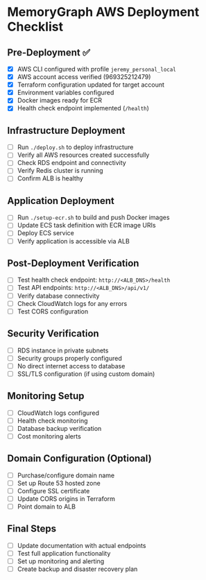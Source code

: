 # MemoryGraph AWS Deployment Checklist

## Pre-Deployment ✅
- [x] AWS CLI configured with profile `jeremy_personal_local`
- [x] AWS account access verified (969325212479)
- [x] Terraform configuration updated for target account
- [x] Environment variables configured
- [x] Docker images ready for ECR
- [x] Health check endpoint implemented (`/health`)

## Infrastructure Deployment
- [ ] Run `./deploy.sh` to deploy infrastructure
- [ ] Verify all AWS resources created successfully
- [ ] Check RDS endpoint and connectivity
- [ ] Verify Redis cluster is running
- [ ] Confirm ALB is healthy

## Application Deployment
- [ ] Run `./setup-ecr.sh` to build and push Docker images
- [ ] Update ECS task definition with ECR image URIs
- [ ] Deploy ECS service
- [ ] Verify application is accessible via ALB

## Post-Deployment Verification
- [ ] Test health check endpoint: `http://<ALB_DNS>/health`
- [ ] Test API endpoints: `http://<ALB_DNS>/api/v1/`
- [ ] Verify database connectivity
- [ ] Check CloudWatch logs for any errors
- [ ] Test CORS configuration

## Security Verification
- [ ] RDS instance in private subnets
- [ ] Security groups properly configured
- [ ] No direct internet access to database
- [ ] SSL/TLS configuration (if using custom domain)

## Monitoring Setup
- [ ] CloudWatch logs configured
- [ ] Health check monitoring
- [ ] Database backup verification
- [ ] Cost monitoring alerts

## Domain Configuration (Optional)
- [ ] Purchase/configure domain name
- [ ] Set up Route 53 hosted zone
- [ ] Configure SSL certificate
- [ ] Update CORS origins in Terraform
- [ ] Point domain to ALB

## Final Steps
- [ ] Update documentation with actual endpoints
- [ ] Test full application functionality
- [ ] Set up monitoring and alerting
- [ ] Create backup and disaster recovery plan
